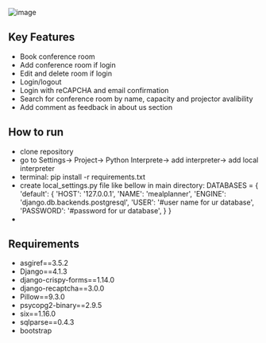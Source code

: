 
![image](https://user-images.githubusercontent.com/106817902/203418984-6230a506-5fe1-4e7e-a3df-d779f5eb943e.png)

## Key Features

* Book conference room
* Add conference room if login
* Edit and delete room if login
* Login/logout
* Login with reCAPCHA and email confirmation
* Search for conference room by name, capacity and projector avalibility
* Add comment as feedback in about us section


## How to run
* clone repository
* go to Settings-> Project-> Python Interprete-> add interpreter-> add local interpreter
* terminal: pip install -r requirements.txt
* create local_settings.py file like bellow in main directory:
   DATABASES = {
      'default': {
          'HOST': '127.0.0.1',
          'NAME': 'mealplanner',
          'ENGINE': 'django.db.backends.postgresql',
          'USER': '#user name for ur database',
          'PASSWORD': '#password for ur database',
      }
  }
*   


## Requirements

* asgiref==3.5.2
* Django==4.1.3
* django-crispy-forms==1.14.0
* django-recaptcha==3.0.0
* Pillow==9.3.0
* psycopg2-binary==2.9.5
* six==1.16.0
* sqlparse==0.4.3
* bootstrap
